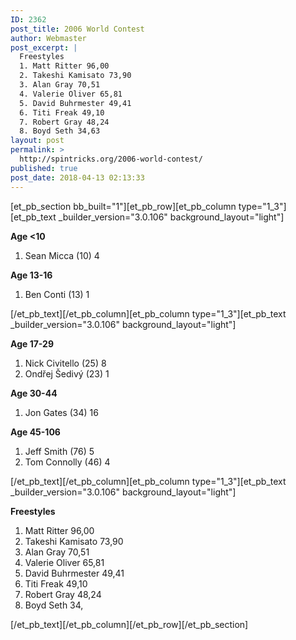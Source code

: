 ```yaml
---
ID: 2362
post_title: 2006 World Contest
author: Webmaster
post_excerpt: |
  Freestyles
  1. Matt Ritter 96,00
  2. Takeshi Kamisato 73,90
  3. Alan Gray 70,51
  4. Valerie Oliver 65,81
  5. David Buhrmester 49,41
  6. Titi Freak 49,10
  7. Robert Gray 48,24
  8. Boyd Seth 34,63
layout: post
permalink: >
  http://spintricks.org/2006-world-contest/
published: true
post_date: 2018-04-13 02:13:33
---
```

[et_pb_section bb_built="1"][et_pb_row][et_pb_column type="1_3"][et_pb_text _builder_version="3.0.106" background_layout="light"]

<strong>Age &lt;10</strong>
<ol>
 	<li>Sean Micca (10) 4</li>
</ol>
<strong>Age 13-16</strong>
<ol>
 	<li>Ben Conti (13) 1</li>
</ol>
[/et_pb_text][/et_pb_column][et_pb_column type="1_3"][et_pb_text _builder_version="3.0.106" background_layout="light"]

<strong>Age 17-29</strong>
<ol>
 	<li>Nick Civitello (25) 8</li>
 	<li>Ondřej Šedivý (23) 1</li>
</ol>
<strong>Age 30-44</strong>
<ol>
 	<li>Jon Gates (34) 16</li>
</ol>
<strong>Age 45-106</strong>
<ol>
 	<li>Jeff Smith (76) 5</li>
 	<li>Tom Connolly (46) 4</li>
</ol>
[/et_pb_text][/et_pb_column][et_pb_column type="1_3"][et_pb_text _builder_version="3.0.106" background_layout="light"]

<strong>Freestyles</strong>
<ol>
 	<li>Matt Ritter 96,00</li>
 	<li>Takeshi Kamisato 73,90</li>
 	<li>Alan Gray 70,51</li>
 	<li>Valerie Oliver 65,81</li>
 	<li>David Buhrmester 49,41</li>
 	<li>Titi Freak 49,10</li>
 	<li>Robert Gray 48,24</li>
 	<li>Boyd Seth 34,</li>
</ol>
[/et_pb_text][/et_pb_column][/et_pb_row][/et_pb_section]